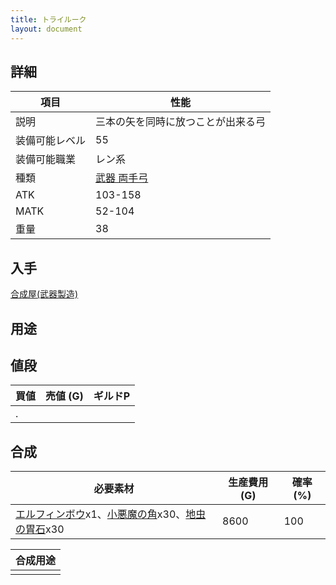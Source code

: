```yaml
---
title: トライルーク
layout: document
---
```

## 詳細


|項目|性能|
|---|---|
|説明|三本の矢を同時に放つことが出来る弓|
|装備可能レベル|55|
|装備可能職業|レン系|
|種類|[武器 両手弓](武器(両手弓))|
|ATK|103-158|
|MATK|52-104|
|重量|38|

## 入手

[合成屋(武器製造)](合成屋(武器製造))

## 用途


## 値段


|買値|売値 (G)|ギルドP|
|---|---|---|
|.|||

## 合成


|必要素材|生産費用 (G)|確率 (%)|
|---|---|---|
|[エルフィンボウ](エルフィンボウ)x1、[小悪魔の角](小悪魔の角)x30、[地虫の胃石](地虫の胃石)x30|8600|100|


|合成用途|
|---|
||